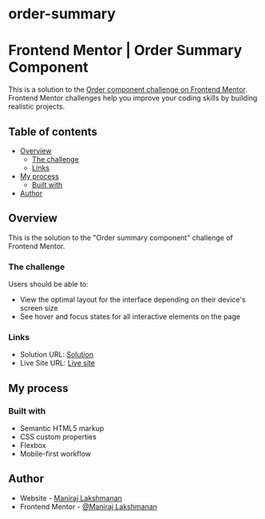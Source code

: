 # order-summary
# Frontend Mentor | Order Summary Component


This is a solution to the [Order component challenge on Frontend Mentor](https://www.frontendmentor.io/challenges/order-summary-component-QlPmajDUj). Frontend Mentor challenges help you improve your coding skills by building realistic projects. 

## Table of contents

- [Overview](#overview)
  - [The challenge](#the-challenge)
  - [Links](#links)
- [My process](#my-process)
  - [Built with](#built-with)
- [Author](#author)


## Overview
 This is the solution to the "Order summary component" challenge of Frontend Mentor.

### The challenge

Users should be able to:

- View the optimal layout for the interface depending on their device's screen size
- See hover and focus states for all interactive elements on the page

### Links

- Solution URL: [Solution](https://github.com/Maniraj03/order-summary/)
- Live Site URL: [Live site](https://maniraj03.github.io/order-summary/)

## My process

### Built with

- Semantic HTML5 markup
- CSS custom properties
- Flexbox
- Mobile-first workflow

## Author

- Website - [Maniraj Lakshmanan](https://github.com/Maniraj03/)
- Frontend Mentor - [@Maniraj Lakshmanan](https://www.frontendmentor.io/profile/Maniraj03)


